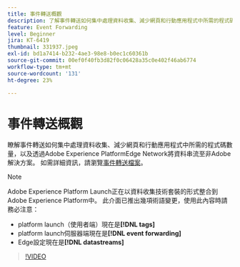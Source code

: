 ```yaml
---
title: 事件轉送概觀
description: 了解事件轉送如何集中處理資料收集、減少網頁和行動應用程式中所需的程式碼數量，以及透過 Adobe Experience Platform Edge Network 將資料串流至非 Adobe 解決方案。
feature: Event Forwarding
level: Beginner
jira: KT-6419
thumbnail: 331937.jpeg
exl-id: bd1a7414-b232-4ae3-98e8-b0ec1c60361b
source-git-commit: 00ef0f40fb3d82f0c06428a35c0e402f46ab6774
workflow-type: tm+mt
source-wordcount: '131'
ht-degree: 23%

---
```


# 事件轉送概觀

瞭解事件轉送如何集中處理資料收集、減少網頁和行動應用程式中所需的程式碼數量，以及透過Adobe Experience PlatformEdge Network將資料串流至非Adobe解決方案。 如需詳細資訊，請瀏覽[事件轉送檔案](https://experienceleague.adobe.com/docs/experience-platform/tags/event-forwarding/overview.html)。

>[!NOTE]
>
>Adobe Experience Platform Launch正在以資料收集技術套裝的形式整合到Adobe Experience Platform中。 此介面已推出幾項術語變更，使用此內容時請務必注意：
>
> * platform launch（使用者端）現在是&#x200B;**[!DNL tags]**
> * platform launch伺服器端現在是&#x200B;**[!DNL event forwarding]**
> * Edge設定現在是&#x200B;**[!DNL datastreams]**

>[!VIDEO](https://video.tv.adobe.com/v/331937?learn=on)